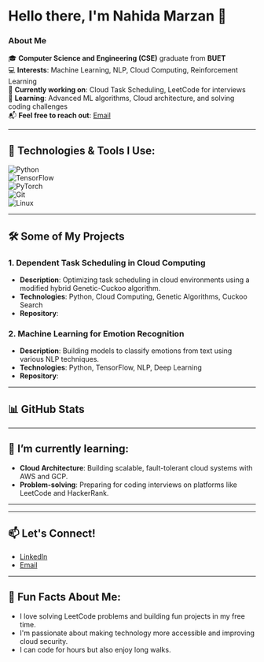 # Hello there, I'm Nahida Marzan 👋

### About Me
🎓 **Computer Science and Engineering (CSE)** graduate from **BUET**  
💻 **Interests**: Machine Learning, NLP, Cloud Computing, Reinforcement Learning  
🔭 **Currently working on**: Cloud Task Scheduling, LeetCode for interviews  
🌱 **Learning**: Advanced ML algorithms, Cloud architecture, and solving coding challenges  
📬 **Feel free to reach out**: [Email](mailto:marzannahida02@gmail.com)

---

## 🔧 Technologies & Tools I Use:
![Python](https://img.shields.io/badge/-Python-05122A?style=flat&logo=python)  
![TensorFlow](https://img.shields.io/badge/-TensorFlow-05122A?style=flat&logo=tensorflow)  
![PyTorch](https://img.shields.io/badge/-PyTorch-05122A?style=flat&logo=pytorch)   
![Git](https://img.shields.io/badge/-Git-05122A?style=flat&logo=git)  
![Linux](https://img.shields.io/badge/-Linux-05122A?style=flat&logo=linux)

---

## 🛠️ Some of My Projects

### **1. Dependent Task Scheduling in Cloud Computing**
- **Description**: Optimizing task scheduling in cloud environments using a modified hybrid Genetic-Cuckoo algorithm.  
- **Technologies**: Python, Cloud Computing, Genetic Algorithms, Cuckoo Search
- **Repository**: 


### **2. Machine Learning for Emotion Recognition**
- **Description**: Building models to classify emotions from text using various NLP techniques.  
- **Technologies**: Python, TensorFlow, NLP, Deep Learning  
- **Repository**: 

---

## 📊 GitHub Stats

---

## 🌱 I’m currently learning:

- **Cloud Architecture**: Building scalable, fault-tolerant cloud systems with AWS and GCP.  
- **Problem-solving**: Preparing for coding interviews on platforms like LeetCode and HackerRank.

---

---

## 📫 Let's Connect!
- [LinkedIn](https://www.linkedin.com/in/nahida-marzan-723872281/)  
- [Email](mailto:marzannahida02@gmail.com)

---

## 🎯 Fun Facts About Me:
- I love solving LeetCode problems and building fun projects in my free time.  
- I'm passionate about making technology more accessible and improving cloud security.
- I can code for hours but also enjoy long walks.  
